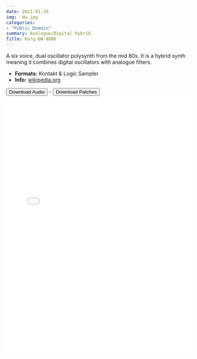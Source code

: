 ```yaml
---
date: 2021-01-20
img:  dw.jpg
categories: 
- "Public Domain"
summary: Analogue/Digital hybrid
Title: Korg DW-8000
---
```



A six voice, dual oscillator polysynth from the mid 80s. It is a hybrid synth meaning it combines digital oscillators with analogue filters. 

-   **Formats:** Kontakt & Logic Sampler
-    **Info:** [wikipedia.org](https://en.wikipedia.org/wiki/Korg_DW-8000/)




<div class="buttons"> <a href="https://www.dropbox.com/sh/wfz0oqm8tkbbj2r/AACsOtC3stWk8n-zyCub45S8a?dl=0"> <button>Download Audio</button></a> - <a href="https://github.com/publicsamples/Korg-DW-8000"> <button>Download Patches</button></a></div>



<iframe width="100%" height="700px" src="/Demos/demos/dw8000.html" scrolling="no" frameborder="0" allow="accelerometer; autoplay; clipboard-write; encrypted-media; gyroscope; picture-in-picture" allowfullscreen></iframe>




